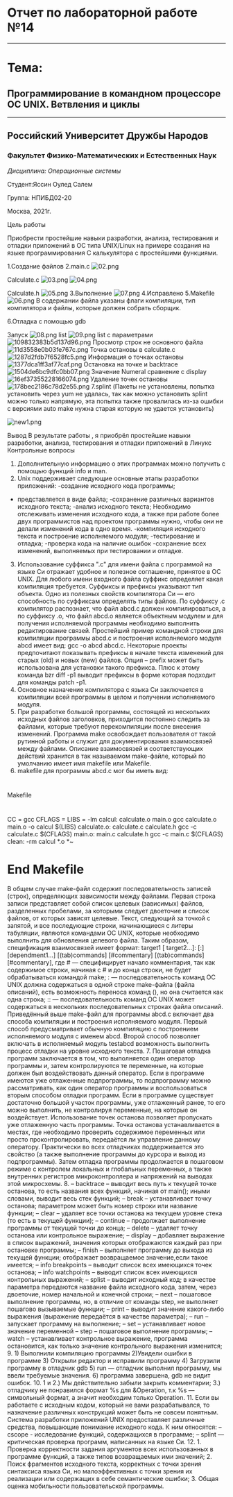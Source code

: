 # Отчет по лабораторной работе №14

----

# Тема:
## Программирование в командном процессоре ОС UNIX. Ветвления и циклы

----

## Российский Университет Дружбы Народов

### Факультет Физико-Математических и Естественных Наук

*Дисциплина: Операционные системы*

Студент:Яссин Оулед Салем

Группа: НПИБД02-20

Москва, 2021г.

Цель работы

Приобрести простейшие навыки разработки, анализа, тестирования и отладки приложений в ОС типа UNIX/Linux на примере создания на языке программирования С калькулятора с простейшими функциями.

1.Создание файлов
 2.main.c
  ![02.png](https://ic.wampi.ru/2021/06/05/02.png)


Calculate.c
   ![03.png](https://ic.wampi.ru/2021/06/05/03.png)
![04.png](https://ic.wampi.ru/2021/06/05/04.png)
 
Calculate.h
 ![05.png](https://ic.wampi.ru/2021/06/05/05.png)
3.Выполнение
 ![07.png](https://ic.wampi.ru/2021/06/05/07.png)
4.Исправлено
5.Makefile 
 ![06.png](https://ic.wampi.ru/2021/06/05/06.png)
В содержании файла указаны флаги компиляции, тип компилятора и файлы, которые должен собрать сборщик.
 
6.Отладка с помощью gdb

Запуск
 ![08.png](https://ic.wampi.ru/2021/06/05/08.png)
list
 ![09.png](https://ic.wampi.ru/2021/06/05/09.png)
list с параметрами
 ![109832383b5d137d96.png](https://ic.wampi.ru/2021/06/05/109832383b5d137d96.png)
Просмотр строк не основного файла
 ![11d3558e0b03fe767c.png](https://ic.wampi.ru/2021/06/05/11d3558e0b03fe767c.png)
Точка остановы в calculate.c
![1287d2fdb7f6528fc5.png](https://ic.wampi.ru/2021/06/05/1287d2fdb7f6528fc5.png)
Информация о точках остановы
 ![1377dca1ff3af77caf.png](https://ic.wampi.ru/2021/06/05/1377dca1ff3af77caf.png)
Остановка на точке и backtrace
 ![1504de6bc9dfc0bb07.png](https://ic.wampi.ru/2021/06/05/1504de6bc9dfc0bb07.png)
Значение Numeral cравнение с display
 ![16ef37355228166074.png](https://ic.wampi.ru/2021/06/05/16ef37355228166074.png)
Удаление точек остановы
 ![178bec2186c78d2e55.png](https://ic.wampi.ru/2021/06/05/178bec2186c78d2e55.png)
7.splint (Пакеты не установлены, попытка установить через yum не удалась, так как можно установить splint можно только напрямую, эта попытка также провалилась из-за ошибки с версиями auto make нужна старая которую не удается установить)
 
 ![new1.png](https://ic.wampi.ru/2021/06/05/new1.png)
 
Вывод
В результате работы , я приобрёл простейшие навыки разработки, анализа, тестирования и отладки приложений в Линукс
Контрольные вопросы
1. Дополнительную информацию о этих программах можно получить с помощью функций info и man.
2. Unix поддерживает следующие основные этапы разработки приложений:
-создание исходного кода программы;
- представляется в виде файла;
-сохранение различных вариантов исходного текста;
-анализ исходного текста; Необходимо отслеживать изменения исходного кода, а также при работе более двух программистов над проектом программы нужно, чтобы они не делали изменений кода в одно время.
-компиляция исходного текста и построение исполняемого модуля;
-тестирование и отладка;
-проверка кода на наличие ошибок
-сохранение всех изменений, выполняемых при тестировании и отладке.
3. Использование суффикса ".с" для имени файла с программой на языке Си отражает удобное и полезное соглашение, принятое в ОС UNIX. Для любого имени входного файла суффикс определяет какая компиляция требуется. Суффиксы и префиксы указывают тип объекта. Одно из полезных свойств компилятора Си — его способность по суффиксам определять типы файлов. По суффиксу .c компилятор распознает, что файл abcd.c должен компилироваться, а по суффиксу .o, что файл abcd.о является объектным модулем и для получения исполняемой программы необходимо выполнить редактирование связей. Простейший пример командной строки для компиляции программы abcd.c и построения исполняемого модуля abcd имеет вид: gcc -o abcd abcd.c. Некоторые проекты предпочитают показывать префиксы в начале текста изменений для старых (old) и новых (new) файлов. Опция – prefix может быть использована для установки такого префикса. Плюс к этому команда bzr diff -p1 выводит префиксы в форме которая подходит для команды patch -p1.
4. Основное назначение компилятора с языка Си заключается в компиляции всей программы в целом и получении исполняемого модуля.
5. При разработке большой программы, состоящей из нескольких исходных файлов заголовков, приходится постоянно следить за файлами, которые требуют перекомпиляции после внесения изменений. Программа make освобождает пользователя от такой рутинной работы и служит для документирования взаимосвязей между файлами. Описание взаимосвязей и соответствующих действий хранится в так называемом make-файле, который по умолчанию имеет имя makefile или Makefile.
6. makefile для программы abcd.c мог бы иметь вид:
#
#
Makefile
#
CC = gcc
CFLAGS =
LIBS = -lm
calcul: calculate.o main.o
gcc calculate.o main.o -o calcul $(LIBS)
calculate.o: calculate.c calculate.h
gcc -c calculate.c $(CFLAGS)
main.o: main.c calculate.h
gcc -c main.c $(CFLAGS)
clean: -rm calcul *.o *~
# End Makefile
В общем случае make-файл содержит последовательность записей (строк), определяющих зависимости между файлами. Первая строка записи представляет собой список целевых (зависимых) файлов, разделенных пробелами, за которыми следует двоеточие и список файлов, от которых зависят целевые. Текст, следующий за точкой с запятой, и все последующие строки, начинающиеся с литеры табуляции, являются командами OC UNIX, которые необходимо выполнить для обновления целевого файла. Таким образом, спецификация взаимосвязей имеет формат: target1 [ target2...]: [:] [dependment1...] [(tab)commands] [#commentary] [(tab)commands] [#commentary], где # — специфицирует начало комментария, так как содержимое строки, начиная с # и до конца строки, не будет обрабатываться командой make; : — последовательность команд ОС UNIX должна содержаться в одной строке make-файла (файла описаний), есть возможность переноса команд (\), но она считается как одна строка; :: — последовательность команд ОС UNIX может содержаться в нескольких последовательных строках файла описаний. Приведённый выше make-файл для программы abcd.c включает два способа компиляции и построения исполняемого модуля. Первый способ предусматривает обычную компиляцию с построением исполняемого модуля с именем abcd. Второй способ позволяет включать в исполняемый модуль testabcd возможность выполнить процесс отладки на уровне исходного текста.
7. Пошаговая отладка программ заключается в том, что выполняется один оператор программы и, затем контролируются те переменные, на которые должен был воздействовать данный оператор. Если в программе имеются уже отлаженные подпрограммы, то подпрограмму можно рассматривать, как один оператор программы и воспользоваться вторым способом отладки программ. Если в программе существует достаточно большой участок программы, уже отлаженный ранее, то его можно выполнить, не контролируя переменные, на которые он воздействует. Использование точек останова позволяет пропускать уже отлаженную часть программы. Точка останова устанавливается в местах, где необходимо проверить содержимое переменных или просто проконтролировать, передаётся ли управление данному оператору. Практически во всех отладчиках поддерживается это свойство (а также выполнение программы до курсора и выход из подпрограммы). Затем отладка программы продолжается в пошаговом режиме с контролем локальных и глобальных переменных, а также внутренних регистров микроконтроллера и напряжений на выводах этой микросхемы.
8. – backtrace – выводит весь путь к текущей точке останова, то есть названия всех функций, начиная от main(); иными словами, выводит весь стек функций;
– break – устанавливает точку останова; параметром может быть номер строки или название функции;
– clear – удаляет все точки останова на текущем уровне стека (то есть в текущей функции);
– continue – продолжает выполнение программы от текущей точки до конца;
– delete – удаляет точку останова или контрольное выражение;
– display – добавляет выражение в список выражений, значения которых отображаются каждый раз при остановке программы;
– finish – выполняет программу до выхода из текущей функции; отображает возвращаемое значение,если такое имеется;
– info breakpoints – выводит список всех имеющихся точек останова;
– info watchpoints – выводит список всех имеющихся контрольных выражений;
– splist – выводит исходный код; в качестве параметра передаются название файла исходного кода, затем, через двоеточие, номер начальной и конечной строки;
– next – пошаговое выполнение программы, но, в отличие от команды step, не выполняет пошагово вызываемые функции;
– print – выводит значение какого-либо выражения (выражение передаётся в качестве параметра);
– run – запускает программу на выполнение;
– set – устанавливает новое значение переменной
– step – пошаговое выполнение программы;
– watch – устанавливает контрольное выражение, программа остановится, как только значение контрольного выражения изменится;
9. 1) Выполнили компиляцию программы 2)Увидели ошибки в программе 3) Открыли редактор и исправили программу 4) Загрузили программу в отладчик gdb 5) run — отладчик выполнил программу, мы ввели требуемые значения. 6) программа завершена, gdb не видит ошибок.
10. 1 и 2.) Мы действительно забыли закрыть комментарии; 3.) отладчику не понравился формат %s для &Operation, т.к %s — символьный формат, а значит необходим только Operation.
11. Если вы работаете с исходным кодом, который не вами разрабатывался, то назначение различных конструкций может быть не совсем понятным. Система разработки приложений UNIX предоставляет различные средства, повышающие понимание исходного кода. К ним относятся:
– cscope - исследование функций, содержащихся в программе;
– splint — критическая проверка программ, написанных на языке Си.
12. 1. Проверка корректности задания аргументов всех использованных в программе функций, а также типов возвращаемых ими значений;
2. Поиск фрагментов исходного текста, корректных с точки зрения синтаксиса языка Си, но малоэффективных с точки зрения их реализации или содержащих в себе семантические ошибки;
3. Общая оценка мобильности пользовательской программы.
